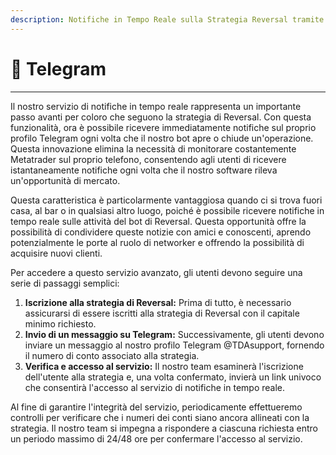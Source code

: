 ```yaml
---
description: Notifiche in Tempo Reale sulla Strategia Reversal tramite Telegram
---
```


# 🔔 Telegram

***

Il nostro servizio di notifiche in tempo reale rappresenta un importante passo avanti per coloro che seguono la strategia di Reversal. Con questa funzionalità, ora è possibile ricevere immediatamente notifiche sul proprio profilo Telegram ogni volta che il nostro bot apre o chiude un'operazione. Questa innovazione elimina la necessità di monitorare costantemente Metatrader sul proprio telefono, consentendo agli utenti di ricevere istantaneamente notifiche ogni volta che il nostro software rileva un'opportunità di mercato.

Questa caratteristica è particolarmente vantaggiosa quando ci si trova fuori casa, al bar o in qualsiasi altro luogo, poiché è possibile ricevere notifiche in tempo reale sulle attività del bot di Reversal. Questa opportunità offre la possibilità di condividere queste notizie con amici e conoscenti, aprendo potenzialmente le porte al ruolo di networker e offrendo la possibilità di acquisire nuovi clienti.

Per accedere a questo servizio avanzato, gli utenti devono seguire una serie di passaggi semplici:



1. **Iscrizione alla strategia di Reversal:** Prima di tutto, è necessario assicurarsi di essere iscritti alla strategia di Reversal con il capitale minimo richiesto.
2. **Invio di un messaggio su Telegram:** Successivamente, gli utenti devono inviare un messaggio al nostro profilo Telegram @TDAsupport, fornendo il numero di conto associato alla strategia.
3. **Verifica e accesso al servizio:** Il nostro team esaminerà l'iscrizione dell'utente alla strategia e, una volta confermato, invierà un link univoco che consentirà l'accesso al servizio di notifiche in tempo reale.



Al fine di garantire l'integrità del servizio, periodicamente effettueremo controlli per verificare che i numeri dei conti siano ancora allineati con la strategia. Il nostro team si impegna a rispondere a ciascuna richiesta entro un periodo massimo di 24/48 ore per confermare l'accesso al servizio.
